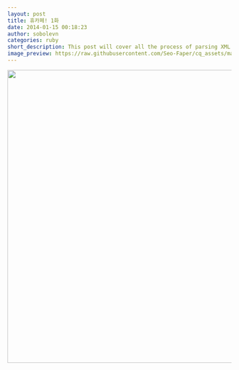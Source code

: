 ```yaml
---
layout: post
title: 휴카페! 1화
date: 2014-01-15 00:18:23
author: sobolevn
categories: ruby
short_description: This post will cover all the process of parsing XML with Ruby.
image_preview: https://raw.githubusercontent.com/Seo-Faper/cq_assets/master/heroes/cos_40_pr_30.png
---
```

<img src="https://raw.githubusercontent.com/Seo-Faper/seo-faper.github.io/main/img/1%ED%99%94.png" width="660px">